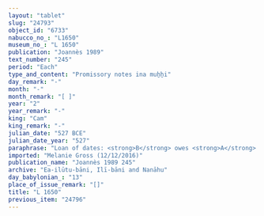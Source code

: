 ```yaml
---
layout: "tablet"
slug: "24793"
object_id: "6733"
nabucco_no_: "L1650"
museum_no_: "L 1650"
publication: "Joannès 1989"
text_number: "245"
period: "Each"
type_and_content: "Promissory notes ina muẖẖi"
day_remark: "-"
month: "-"
month_remark: "[ ]"
year: "2"
year_remark: "-"
king: "Cam"
king_remark: "-"
julian_date: "527 BCE"
julian_date_year: "527"
paraphrase: "Loan of dates: <strong>B</strong> owes <strong>A</strong> 2 kor (360 l) of dates and 0;4 kor (144 l) of barley. He will pay the dates in their entirety in Arahsamna (VIII) in the measure (<em>ma&scaron;īhu</em>) of 1 <em>pānu</em> of the king and the barley in its entirety in Ayyār (II) in Borsippa. 2 witnesses and the scribe (name lost).<br /> &nbsp;<br /> <strong>A</strong> = Iddin-Nab&ucirc;/Nab&ucirc;-ēre&scaron;//Allānu; <strong>B</strong> = Bānia/Iddia<br /> &nbsp;"
imported: "Melanie Gross (12/12/2016)"
publication_name: "Joannès 1989 245"
archive: "Ea-ilūtu-bāni, Ilī-bāni and Nanāhu"
day_babylonian_: "13"
place_of_issue_remark: "[]"
title: "L 1650"
previous_item: "24796"
---
```

